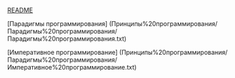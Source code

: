 [README](README.md)

[Парадигмы программирования]
(Принципы%20программирования/Парадигмы%20программирования/Парадигмы%20программирования.txt)

[Императивное программирование]
(Принципы%20программирования/Парадигмы%20программирования/Императивное%20программирование.txt)